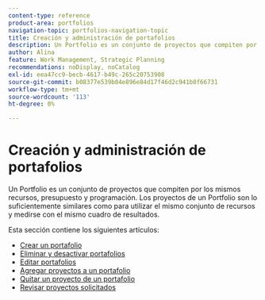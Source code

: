 ```yaml
---
content-type: reference
product-area: portfolios
navigation-topic: portfolios-navigation-topic
title: Creación y administración de portafolios
description: Un Portfolio es un conjunto de proyectos que compiten por los mismos recursos, presupuesto y programación. Los proyectos de un Portfolio son lo suficientemente similares como para utilizar el mismo conjunto de recursos y medirse con el mismo cuadro de resultados.
author: Alina
feature: Work Management, Strategic Planning
recommendations: noDisplay, noCatalog
exl-id: eea47cc9-becb-4617-b49c-265c20753908
source-git-commit: b08377e539b04e896e84d17f46d2c941b0f66731
workflow-type: tm+mt
source-wordcount: '113'
ht-degree: 0%

---
```


# Creación y administración de portafolios

Un Portfolio es un conjunto de proyectos que compiten por los mismos recursos, presupuesto y programación. Los proyectos de un Portfolio son lo suficientemente similares como para utilizar el mismo conjunto de recursos y medirse con el mismo cuadro de resultados.

Esta sección contiene los siguientes artículos:

* [Crear un portafolio](../../../manage-work/portfolios/create-and-manage-portfolios/create-portfolios.md)
* [Eliminar y desactivar portafolios](../../../manage-work/portfolios/create-and-manage-portfolios/delete-deactivate-portfolios.md)
* [Editar portafolios](../../../manage-work/portfolios/create-and-manage-portfolios/edit-portfolios.md)
* [Agregar proyectos a un portafolio](../../../manage-work/portfolios/create-and-manage-portfolios/add-projects-to-portfolios.md)
* [Quitar un proyecto de un portafolio](../../../manage-work/portfolios/create-and-manage-portfolios/remove-project-from-portfolio.md)
* [Revisar proyectos solicitados](../../../manage-work/portfolios/create-and-manage-portfolios/review-requested-projects.md)
